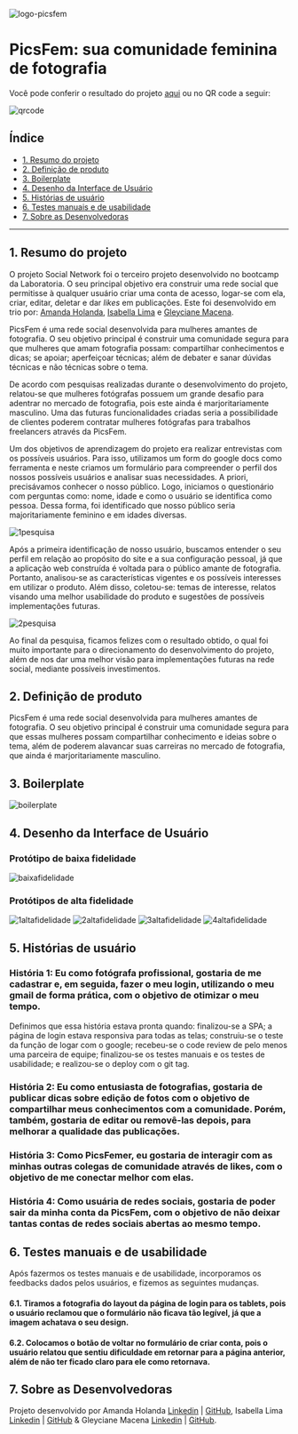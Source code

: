 ![logo-picsfem](logo-picsfem.png)

# PicsFem: sua comunidade feminina de fotografia

Você pode conferir o resultado do projeto [aqui](https://amanda-holanda.github.io/SAP008-social-network/) ou no QR code a seguir:

![qrcode](qrcode.png)

## Índice

* [1. Resumo do projeto](#1-resumo-do-projeto)
* [2. Definição de produto](#2-definição-de-produto)
* [3. Boilerplate](#3-boilerplate)
* [4. Desenho da Interface de Usuário](#4-desenho-da-interface-de-usuário)
* [5. Histórias de usuário](#5-histórias-de-usuário)
* [6. Testes manuais e de usabilidade](#6-testes-manuais-e-de-usabilidade)
* [7. Sobre as Desenvolvedoras](#7-sobre-as-desenvolvedoras)

***

## 1. Resumo do projeto

O projeto Social Network foi o terceiro projeto desenvolvido no bootcamp da Laboratoria. O seu principal objetivo era construir uma rede social que permitisse à qualquer usuário criar uma conta de acesso, logar-se com ela, criar, editar, deletar e dar *likes* em publicações. Este foi desenvolvido em trio por: [Amanda Holanda](https://www.linkedin.com/in/amandaholanda/), [Isabella Lima](https://www.linkedin.com/in/isa-bella-lima/) e [Gleyciane Macena](https://www.linkedin.com/in/gleyciane-macena-costa/). 

PicsFem é uma rede social desenvolvida para mulheres amantes de fotografia. O seu objetivo principal é construir uma comunidade segura para que mulheres que amam fotografia possam: compartilhar conhecimentos e dicas; se apoiar; aperfeiçoar técnicas; além de debater e sanar dúvidas técnicas e não técnicas sobre o tema.

De acordo com pesquisas realizadas durante o desenvolvimento do projeto, relatou-se que mulheres fotógrafas possuem um grande desafio para adentrar no mercado de fotografia, pois este ainda é marjoritariamente masculino. Uma das futuras funcionalidades criadas seria a possibilidade de clientes poderem contratar mulheres fotógrafas para trabalhos freelancers através da PicsFem.

Um dos objetivos de aprendizagem do projeto era realizar entrevistas com os possíveis usuários. Para isso, utilizamos um form do google docs como ferramenta e neste criamos um formulário para compreender o perfil dos nossos possíveis usuários e analisar suas necessidades.
A priori, precisávamos conhecer o nosso público. Logo, iniciamos o questionário com perguntas como: nome, idade e como o usuário se identifica como pessoa. Dessa forma, foi identificado que nosso público seria majoritariamente feminino e em idades diversas.

![1pesquisa](1-pesquisa.png)

Após a primeira identificação de nosso usuário, buscamos entender o seu perfil em relação ao propósito do site e a sua configuração pessoal, já que a aplicação web construída é voltada para o público amante de fotografia. Portanto, analisou-se as características vigentes e os possíveis interesses em utilizar o produto. Além disso, coletou-se: temas de interesse, relatos visando uma melhor usabilidade do produto e sugestões de possíveis implementações futuras.

![2pesquisa](2-pesquisa.PNG)

Ao final da pesquisa, ficamos felizes com o resultado obtido, o qual foi muito importante para o direcionamento do desenvolvimento do projeto, além de nos dar uma melhor visão para implementações futuras na rede social, mediante possíveis investimentos.

## 2. Definição de produto

PicsFem é uma rede social desenvolvida para mulheres amantes de fotografia. O seu objetivo principal é construir uma comunidade segura para que essas mulheres possam compartilhar conhecimento e ideias sobre o tema, além de poderem alavancar suas carreiras no mercado de fotografia, que ainda é marjoritariamente masculino.

## 3. Boilerplate

![boilerplate](src/img/boilerplatee.png)

## 4. Desenho da Interface de Usuário

### Protótipo de baixa fidelidade

![baixafidelidade](baixa-fidelidade.png)

### Protótipos de alta fidelidade

![1altafidelidade](1-altafidelidade.png)
![2altafidelidade](2-altafidelidade.png)
![3altafidelidade](3-altafidelidade.png)
![4altafidelidade](4-altafidelidade.png)

## 5. Histórias de usuário

### História 1: Eu como fotógrafa profissional, gostaria de me cadastrar e, em seguida, fazer o meu login, utilizando o meu gmail de forma prática, com o objetivo de otimizar o meu tempo.
Definimos que essa história estava pronta quando: finalizou-se a SPA; a página de login estava responsiva para todas as telas; construiu-se o teste da função de logar com o google; recebeu-se o code review de pelo menos uma parceira de equipe; finalizou-se os testes manuais e os testes de usabilidade; e realizou-se o deploy com o git tag.

### História 2: Eu como entusiasta de fotografias, gostaria de publicar dicas sobre edição de fotos com o objetivo de compartilhar meus conhecimentos com a comunidade. Porém, também, gostaria de editar ou removê-las depois, para melhorar a qualidade das publicações.

### História 3: Como PicsFemer, eu gostaria de interagir com as minhas outras colegas de comunidade através de likes, com o objetivo de me conectar melhor com elas.

### História 4: Como usuária de redes sociais, gostaria de poder sair da minha conta da PicsFem, com o objetivo de não deixar tantas contas de redes sociais abertas ao mesmo tempo. 

## 6. Testes manuais e de usabilidade
Após fazermos os testes manuais e de usabilidade, incorporamos os feedbacks dados pelos usuários, e fizemos as seguintes mudanças.
#### 6.1. Tiramos a fotografia do layout da página de login para os tablets, pois o usuário reclamou que o formulário não ficava tão legível, já que a imagem achatava o seu design.
#### 6.2. Colocamos o botão de voltar no formulário de criar conta, pois o usuário relatou que sentiu dificuldade em retornar para a página anterior, além de não ter ficado claro para ele como retornava.

## 7. Sobre as Desenvolvedoras
Projeto desenvolvido por Amanda Holanda [Linkedin](https://www.linkedin.com/in/amandaholanda/) | [GitHub](https://github.com/amanda-holanda), Isabella Lima [Linkedin](https://www.linkedin.com/in/isa-bella-lima/) | [GitHub](https://github.com/Bellalimalima) & Gleyciane Macena [Linkedin](https://www.linkedin.com/in/gleyciane-macena-costa/) | [GitHub](https://github.com/Gleyciane-Macena).
